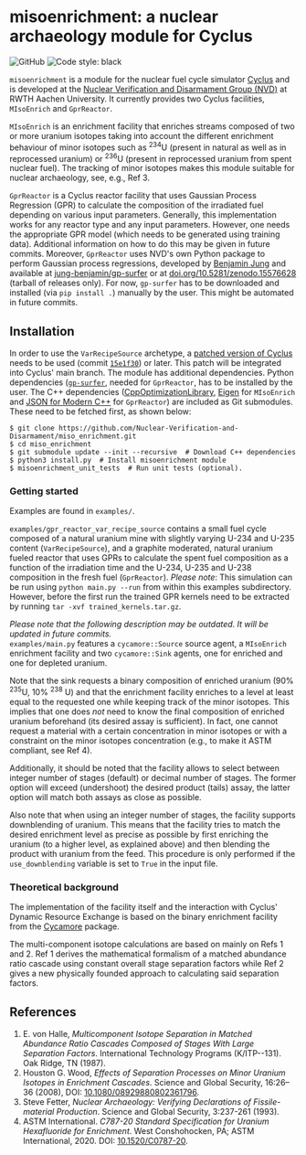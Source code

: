 # misoenrichment: a nuclear archaeology module for Cyclus
![GitHub](https://img.shields.io/github/license/maxschalz/miso_enrichment)
![Code style: black](https://img.shields.io/badge/code%20style-black-000000.svg)

`misoenrichment` is a module for the nuclear fuel cycle simulator
[Cyclus](http://fuelcycle.org) and is developed at the
[Nuclear Verification and Disarmament Group (NVD)](https://www.nvd.rwth-aachen.de/)
at RWTH Aachen University.
It currently provides two Cyclus facilities, `MIsoEnrich` and `GprReactor`.

`MIsoEnrich` is an enrichment facility that enriches
streams composed of two or more uranium isotopes taking into account the
different enrichment behaviour of minor isotopes such as <sup>234</sup>U (present in
natural as well as in reprocessed uranium) or <sup>236</sup>U (present in
reprocessed uranium from spent nuclear fuel). The tracking of minor
isotopes makes this module suitable for nuclear archaeology, see, e.g., Ref 3.

`GprReactor` is a Cyclus reactor facility that uses Gaussian Process
Regression (GPR) to calculate the composition of the irradiated fuel depending
on various input parameters. Generally, this implementation works for any
reactor type and any input parameters. However, one needs the appropriate
GPR model (which needs to be generated using training data).
Additional information on how to do this may be given in future commits.
Moreover, `GprReactor` uses NVD's own Python package to perform Gaussian
process regressions, developed by [Benjamin
Jung](https://github.com/jung-benjamin) and available at
[jung-benjamin/gp-surfer](https://github.com/jung-benjamin/gp-surfer) or
at [doi.org/10.5281/zenodo.15576628](https://doi.org/10.5281/zenodo.15576628)
(tarball of releases only).
For now, `gp-surfer` has to be downloaded and installed (via `pip install .`)
manually by the user.
This might be automated in future commits.


## Installation
In order to use the `VarRecipeSource` archetype, a [patched version of
Cyclus](https://github.com/maxschalz/cyclus/tree/add-datatype) needs to be
used (commit [`15e1f30`](https://github.com/maxschalz/cyclus/commit/15e1f303be4335a6545e8a7d1752d6195a4e72ff)) or later.
This patch will be integrated into Cyclus' main branch.
The module has additional dependencies.
Python dependencies ([`gp-surfer`](https://github.com/jung-benjamin/gp-surfer),
needed for `GprReactor`, has to be installed by the user.
The C++ dependencies
([CppOptimizationLibrary](https://github.com/PatWie/CppNumericalSolvers/tree/master),
[Eigen](https://eigen.tuxfamily.org`) for `MIsoEnrich` and
[JSON for Modern C++](https://github.com/nlohmann/json) for `GprReactor`) are
included as Git submodules.
These need to be fetched first, as shown below:
```
$ git clone https://github.com/Nuclear-Verification-and-Disarmament/miso_enrichment.git
$ cd miso_enrichment
$ git submodule update --init --recursive  # Download C++ dependencies
$ python3 install.py  # Install misoenrichment module
$ misoenrichment_unit_tests  # Run unit tests (optional).
```

### Getting started
Examples are found in `examples/`.

`examples/gpr_reactor_var_recipe_source` contains a small fuel cycle composed
of a natural uranium mine with slightly varying U-234 and U-235 content
(`VarRecipeSource`), and a graphite moderated, natural uranium fueled reactor
that uses GPRs to calculate the spent fuel composition as a function of the
irradiation time and the U-234, U-235 and U-238 composition in the fresh fuel
(`GprReactor`).
_Please note_: This simulation can be run using `python main.py --run` from
within this examples subdirectory.
However, before the first run the trained GPR kernels need to be extracted
by running `tar -xvf trained_kernels.tar.gz`.

_Please note that the following description may be outdated. It will be updated
in future commits._  
`examples/main.py` features a
`cycamore::Source` source agent, a `MIsoEnrich` enrichment facility and two
`cycamore::Sink` agents, one for enriched and one for depleted uranium.

Note that the sink requests a binary composition of enriched uranium (90%
<sup>235</sup>U, 10% <sup>238</sup> U) and that the enrichment facility
enriches to a level at least equal to the requested one while keeping track
 of the minor isotopes. This implies that one does _not_ need to know the
final composition of enriched uranium beforehand (its desired assay is
sufficient). In fact, one cannot request a material with a certain
concentration in minor isotopes or with a constraint on the minor isotopes
concentration (e.g., to make it ASTM compliant, see Ref 4).

Additionally, it should be noted that the facility allows to select between
integer number of stages (default) or decimal number of stages.
The former option will exceed (undershoot) the desired product (tails) assay,
the latter option will match both assays as close as possible.

Also note that when using an integer number of stages, the facility supports
downblending of uranium.
This means that the facility tries to match the desired enrichment
level as precise as possible by first enriching the uranium (to a higher
level, as explained above) and then blending the product with uranium from
the feed. This procedure is only performed if the `use_downblending`
variable is set to `True` in the input file.

### Theoretical background
The implementation of the facility itself and the interaction with Cyclus'
Dynamic Resource Exchange is based on the binary enrichment facility from
the [Cycamore](https://github.com/cyclus/cycamore) package.

The multi-component isotope calculations are based on mainly on Refs 1 and 2.
Ref 1 derives the mathematical formalism of a matched abundance ratio cascade
using constant overall stage separation factors while Ref 2 gives a new
physically founded approach to calculating said separation factors.

## References

1. E. von Halle, _Multicomponent Isotope Separation in Matched Abundance
  Ratio Cascades Composed of Stages With Large Separation Factors_.
  International Technology Programs (K/ITP--131). Oak Ridge, TN (1987).
2. Houston G. Wood, _Effects of Separation Processes on Minor Uranium
  Isotopes in Enrichment Cascades_. Science and Global Security, 16:26–36
  (2008), DOI: [10.1080/08929880802361796](https://doi.org/10.1080/08929880802361796).
3. Steve Fetter, _Nuclear Archaeology: Verifying Declarations of
  Fissile-material Production_. Science and Global Security, 3:237-261
  (1993).
4. ASTM International. _C787-20 Standard Specification for Uranium
  Hexafluoride for Enrichment_. West Conshohocken, PA; ASTM International, 2020.
  DOI: [10.1520/C0787-20](https://doi.org/10.1520/C0787-20).
